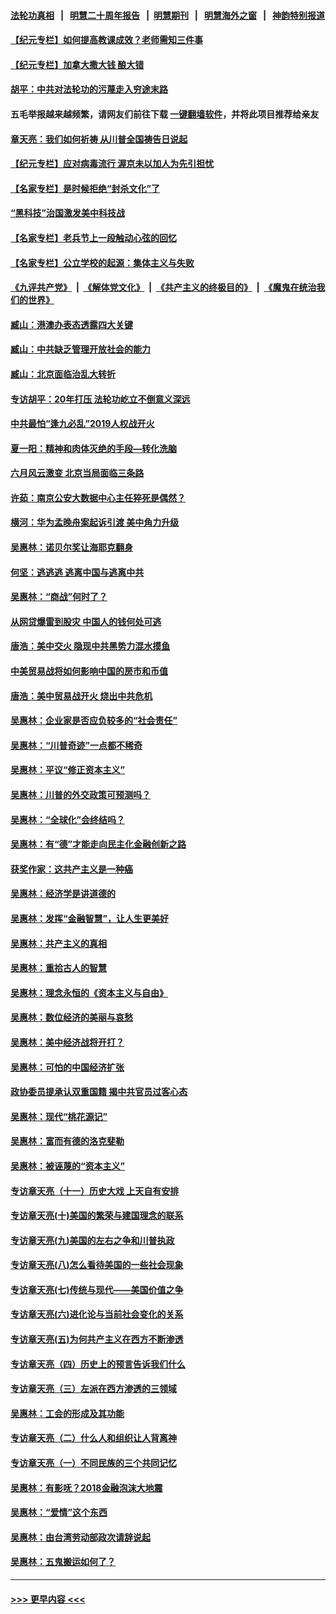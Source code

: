 #### [法轮功真相](https://github.com/gfw-breaker/truth/blob/master/README.md?t=0) &nbsp;&nbsp;|&nbsp;&nbsp; [明慧二十周年报告](https://github.com/gfw-breaker/mh-reports/blob/master/README.md?t=0) &nbsp;&nbsp;|&nbsp;&nbsp;[明慧期刊](https://github.com/gfw-breaker/mh-qikan) &nbsp;&nbsp;|&nbsp;&nbsp; [明慧海外之窗](https://github.com/gfw-breaker/mh-news/blob/master/README.md?t=0) &nbsp;&nbsp;|&nbsp;&nbsp; [神韵特别报道](https://github.com/gfw-breaker/mh-news/blob/master/shenyun.md?t=0)
#### [【纪元专栏】如何提高教课成效？老师需知三件事](../pages/nsc423/n12417848.md?t=06171552) 
#### [【纪元专栏】加拿大撒大钱 酿大错](../pages/nsc423/n12406564.md?t=06171552) 
#### [胡平：中共对法轮功的污蔑走入穷途末路](../pages/nsc423/n12266737.md?t=06171552) 
#### 五毛举报越来越频繁，请网友们前往下载 [一键翻墙软件](https://github.com/gfw-breaker/ssr-accounts)，并将此项目推荐给亲友
#### [章天亮：我们如何祈祷 从川普全国祷告日说起](../pages/nsc423/n11944627.md?t=06171552) 
#### [【纪元专栏】应对病毒流行 渥京未以加人为先引担忧](../pages/nsc423/n11875714.md?t=06171552) 
#### [【名家专栏】是时候拒绝“封杀文化”了](../pages/nsc423/n11814093.md?t=06171552) 
#### [“黑科技”治国激发美中科技战](../pages/nsc423/n11638056.md?t=06171552) 
#### [【名家专栏】老兵节上一段触动心弦的回忆](../pages/nsc423/n11646016.md?t=06171552) 
#### [【名家专栏】公立学校的起源：集体主义与失败](../pages/nsc423/n11601833.md?t=06171552) 
#### [《九评共产党》](https://github.com/begood0513/9ping.md/blob/master/README.md) &nbsp;|&nbsp; [《解体党文化》](../../../../jtdwh.md/blob/master/README.md)  &nbsp;|&nbsp; [《共产主义的终极目的》](../../../../gczydzjmd.md/blob/master/README.md) &nbsp;|&nbsp; [《魔鬼在统治我们的世界》](../../../../mgztzwmdsj.md/blob/master/README.md) 
#### [臧山：港澳办表态透露四大关键](../pages/nsc423/n11421628.md?t=06171552) 
#### [臧山：中共缺乏管理开放社会的能力](../pages/nsc423/n11407457.md?t=06171552) 
#### [臧山：北京面临治乱大转折](../pages/nsc423/n11406895.md?t=06171552) 
#### [专访胡平：20年打压 法轮功屹立不倒意义深远](../pages/nsc423/n11398800.md?t=06171552) 
#### [中共最怕“逢九必乱”2019人权战开火](../pages/nsc423/n11385248.md?t=06171552) 
#### [夏一阳：精神和肉体灭绝的手段—转化洗脑](../pages/nsc423/n11368250.md?t=06171552) 
#### [六月风云激变 北京当局面临三条路](../pages/nsc423/n11313668.md?t=06171552) 
#### [许茹：南京公安大数据中心主任猝死是偶然？](../pages/nsc423/n11064744.md?t=06171552) 
#### [横河：华为孟晚舟案起诉引渡 美中角力升级](../pages/nsc423/n11027230.md?t=06171552) 
#### [吴惠林：诺贝尔奖让海耶克翻身](../pages/nsc423/n10890049.md?t=06171552) 
#### [何坚：逃逃逃 逃离中国与逃离中共](../pages/nsc423/n10592891.md?t=06171552) 
#### [吴惠林：“商战”何时了？](../pages/nsc423/n10573558.md?t=06171552) 
#### [从网贷爆雷到股灾 中国人的钱何处可逃](../pages/nsc423/n10572800.md?t=06171552) 
#### [唐浩：美中交火 隐现中共黑势力混水摸鱼](../pages/nsc423/n10544040.md?t=06171552) 
#### [中美贸易战将如何影响中国的房市和币值](../pages/nsc423/n10543697.md?t=06171552) 
#### [唐浩：美中贸易战开火 烧出中共危机](../pages/nsc423/n10540126.md?t=06171552) 
#### [吴惠林：企业家是否应负较多的“社会责任”](../pages/nsc423/n10535022.md?t=06171552) 
#### [吴惠林：“川普奇迹”一点都不稀奇](../pages/nsc423/n10512808.md?t=06171552) 
#### [吴惠林：平议“修正资本主义”](../pages/nsc423/n10495724.md?t=06171552) 
#### [吴惠林：川普的外交政策可预测吗？](../pages/nsc423/n10462387.md?t=06171552) 
#### [吴惠林：“全球化”会终结吗？](../pages/nsc423/n10452838.md?t=06171552) 
#### [吴惠林：有“德”才能走向民主化金融创新之路](../pages/nsc423/n10432292.md?t=06171552) 
#### [获奖作家：这共产主义是一种癌](../pages/nsc423/n10431541.md?t=06171552) 
#### [吴惠林：经济学是讲道德的](../pages/nsc423/n10398014.md?t=06171552) 
#### [吴惠林：发挥“金融智慧”，让人生更美好](../pages/nsc423/n10375019.md?t=06171552) 
#### [吴惠林：共产主义的真相](../pages/nsc423/n10351394.md?t=06171552) 
#### [吴惠林：重拾古人的智慧](../pages/nsc423/n10337691.md?t=06171552) 
#### [吴惠林：理念永恒的《资本主义与自由》](../pages/nsc423/n10316274.md?t=06171552) 
#### [吴惠林：数位经济的美丽与哀愁](../pages/nsc423/n10292946.md?t=06171552) 
#### [吴惠林：美中经济战将开打？](../pages/nsc423/n10258825.md?t=06171552) 
#### [吴惠林：可怕的中国经济扩张](../pages/nsc423/n10219147.md?t=06171552) 
#### [政协委员提承认双重国籍 揭中共官员过客心态](../pages/nsc423/n10208809.md?t=06171552) 
#### [吴惠林：现代“桃花源记”](../pages/nsc423/n10185234.md?t=06171552) 
#### [吴惠林：富而有德的洛克斐勒](../pages/nsc423/n10142264.md?t=06171552) 
#### [吴惠林：被诬蔑的“资本主义”](../pages/nsc423/n10124816.md?t=06171552) 
#### [专访章天亮（十一）历史大戏 上天自有安排](../pages/nsc423/n10094905.md?t=06171552) 
#### [专访章天亮(十)美国的繁荣与建国理念的联系](../pages/nsc423/n10094899.md?t=06171552) 
#### [专访章天亮(九)美国的左右之争和川普执政](../pages/nsc423/n10094889.md?t=06171552) 
#### [专访章天亮(八)怎么看待美国的一些社会现象](../pages/nsc423/n10094857.md?t=06171552) 
#### [专访章天亮(七)传统与现代——美国价值之争](../pages/nsc423/n10093140.md?t=06171552) 
#### [专访章天亮(六)进化论与当前社会变化的关系](../pages/nsc423/n10092036.md?t=06171552) 
#### [专访章天亮(五)为何共产主义在西方不断渗透](../pages/nsc423/n10083620.md?t=06171552) 
#### [专访章天亮（四）历史上的预言告诉我们什么](../pages/nsc423/n10083606.md?t=06171552) 
#### [专访章天亮（三）左派在西方渗透的三领域](../pages/nsc423/n10081115.md?t=06171552) 
#### [吴惠林：工会的形成及其功能](../pages/nsc423/n10080633.md?t=06171552) 
#### [专访章天亮（二）什么人和组织让人背离神](../pages/nsc423/n10076637.md?t=06171552) 
#### [专访章天亮（一）不同民族的三个共同记忆](../pages/nsc423/n10074188.md?t=06171552) 
#### [吴惠林：有影呒？2018金融泡沫大地震](../pages/nsc423/n10040534.md?t=06171552) 
#### [吴惠林：“爱情”这个东西](../pages/nsc423/n10019423.md?t=06171552) 
#### [吴惠林：由台湾劳动部政次请辞说起](../pages/nsc423/n9979679.md?t=06171552) 
#### [吴惠林：五鬼搬运如何了？](../pages/nsc423/n9925338.md?t=06171552) 

----
#### [ >>> 更早内容 <<< ](../indexes/nsc423-earlier.md)
